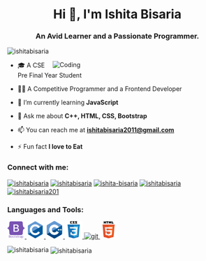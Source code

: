 <h1 align="center">Hi 👋, I'm Ishita Bisaria</h1>
<h3 align="center">An Avid Learner and a Passionate Programmer.</h3>

<p align="left"> <img src="https://komarev.com/ghpvc/?username=ishitabisaria&label=Profile%20views&color=0e75b6&style=flat" alt="ishitabisaria" /> </p>
<img align="right" alt="Coding" width="400" src="https://cdn.dribbble.com/users/1894420/screenshots/14032021/media/a85f637f1eb4cd5efdd307f9760472a1.gif">

- 🎓 A CSE Pre Final Year Student

- 👩‍💻 A Competitive Programmer and a Frontend Developer

- 🌱 I’m currently learning **JavaScript**

- 💬 Ask me about **C++, HTML, CSS, Bootstrap**

- 📫 You can reach me at **ishitabisaria2011@gmail.com**

- ⚡ Fun fact **I love to Eat**

<h3 align="left">Connect with me:</h3>
<p align="left">
<a href="https://codepen.io/ishitabisaria" target="blank"><img align="center" src="https://raw.githubusercontent.com/rahuldkjain/github-profile-readme-generator/master/src/images/icons/Social/codepen.svg" alt="ishitabisaria" height="30" width="40" /></a>
<a href="https://twitter.com/ishitabisaria" target="blank"><img align="center" src="https://raw.githubusercontent.com/rahuldkjain/github-profile-readme-generator/master/src/images/icons/Social/twitter.svg" alt="ishitabisaria" height="30" width="40" /></a>
<a href="https://linkedin.com/in/ishita-bisaria" target="blank"><img align="center" src="https://raw.githubusercontent.com/rahuldkjain/github-profile-readme-generator/master/src/images/icons/Social/linked-in-alt.svg" alt="ishita-bisaria" height="30" width="40" /></a>
<a href="https://www.codechef.com/users/ishitabisaria" target="blank"><img align="center" src="https://cdn.jsdelivr.net/npm/simple-icons@3.1.0/icons/codechef.svg" alt="ishitabisaria" height="30" width="40" /></a>
<a href="https://www.hackerrank.com/ishitabisaria201" target="blank"><img align="center" src="https://raw.githubusercontent.com/rahuldkjain/github-profile-readme-generator/master/src/images/icons/Social/hackerrank.svg" alt="ishitabisaria201" height="30" width="40" /></a>
</p>

<h3 align="left">Languages and Tools:</h3>
<p align="left"> <a href="https://getbootstrap.com" target="_blank"> <img src="https://raw.githubusercontent.com/devicons/devicon/master/icons/bootstrap/bootstrap-plain-wordmark.svg" alt="bootstrap" width="40" height="40"/> </a> <a href="https://www.cprogramming.com/" target="_blank"> <img src="https://raw.githubusercontent.com/devicons/devicon/master/icons/c/c-original.svg" alt="c" width="40" height="40"/> </a> <a href="https://www.w3schools.com/cpp/" target="_blank"> <img src="https://raw.githubusercontent.com/devicons/devicon/master/icons/cplusplus/cplusplus-original.svg" alt="cplusplus" width="40" height="40"/> </a> <a href="https://www.w3schools.com/css/" target="_blank"> <img src="https://raw.githubusercontent.com/devicons/devicon/master/icons/css3/css3-original-wordmark.svg" alt="css3" width="40" height="40"/> </a> <a href="https://git-scm.com/" target="_blank"> <img src="https://www.vectorlogo.zone/logos/git-scm/git-scm-icon.svg" alt="git" width="40" height="40"/> </a> <a href="https://www.w3.org/html/" target="_blank"> <img src="https://raw.githubusercontent.com/devicons/devicon/master/icons/html5/html5-original-wordmark.svg" alt="html5" width="40" height="40"/> </a> </p>

<p><img align="left" src="https://github-readme-stats.vercel.app/api/top-langs?username=ishitabisaria&show_icons=true&locale=en&layout=compact" alt="ishitabisaria" /></p>

<p>&nbsp;<img align="center" src="https://github-readme-stats.vercel.app/api?username=ishitabisaria&show_icons=true&locale=en" alt="ishitabisaria" /></p>
